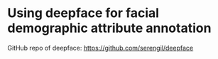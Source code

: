 # Using deepface for facial demographic attribute annotation

GitHub repo of deepface: https://github.com/serengil/deepface

